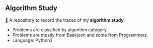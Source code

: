 ## Algorithm Study

💎 A repository to record the traces of my <b>algorithm study</b>.<br/>
- Problems are classified by algorithm category.<br/>
- Problems are mostly from Baekjoon and some from Programmers.<br/>
- Language: Python3<br/>
